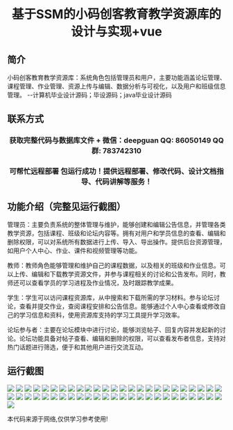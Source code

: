 <p><h1 align="center">基于SSM的小码创客教育教学资源库的设计与实现+vue</h1></p>

## 简介
小码创客教育教学资源库：系统角色包括管理员和用户，主要功能涵盖论坛管理、课程管理、作业管理、资源上传与编辑、数据分析与可视化，以及用户和班级信息管理。    --计算机毕业设计源码；毕设源码；java毕业设计源码


## 联系方式
<p><h3 align="center">获取完整代码与数据库文件 + 微信：deepguan QQ: 86050149 QQ群: 783742310</h3></p>
<p><h3 align="center">可帮忙远程部署 包运行成功！提供远程部署、修改代码、设计文档指导、代码讲解等服务！</h3></p>

## 功能介绍（完整见运行截图）
管理员：主要负责系统的整体管理与维护，能够创建和编辑公告信息，并管理各类教学资源，包括课程、班级和论坛内容等。拥有对用户和学员信息的查看、编辑和删除权限，可以对系统所有数据进行上传、导入、导出操作。提供后台资源管理，如用户个人中心、作业、课件和视频管理等功能。

教师：教师角色能够管理和维护自己的课程数据，以及相关的班级和作业信息。可以上传、编辑和下载教学资源文件，并参与课程相关的讨论和公告发布。同时，教师还可以查看学员的学习进程及作业情况，及时跟踪教学成果。

学生：学生可以访问课程资源库，从中搜索和下载所需的学习材料。参与论坛讨论，查看并提交作业，查阅课程安排和公告信息。能够通过个人中心查看或修改自己的学习信息和资料，使用资源库支持的学习工具提升学习效率。

论坛参与者：主要在论坛模块中进行讨论，能够浏览帖子、回复内容并发起新的讨论。论坛功能具备对帖子查看、编辑和删除的权限，可以查看发布者信息，支持对热门话题进行筛选，便于和其他用户进行交流互动。


## 运行截图
![](img/001.jpg)
![](img/002.jpg)
![](img/003.jpg)
![](img/004.jpg)
![](img/005.jpg)
![](img/006.jpg)
![](img/007.jpg)
![](img/008.jpg)
![](img/009.jpg)
![](img/010.jpg)
![](img/011.jpg)
![](img/012.jpg)
![](img/013.jpg)
![](img/014.jpg)
![](img/015.jpg)
![](img/016.jpg)
![](img/017.jpg)
![](img/018.jpg)
![](img/019.jpg)
![](img/020.jpg)
![](img/021.jpg)
![](img/022.jpg)
![](img/023.jpg)
![](img/024.jpg)
![](img/025.jpg)
![](img/026.jpg)
![](img/027.jpg)
![](img/028.jpg)
![](img/029.jpg)
![](img/030.jpg)
![](img/031.jpg)
![](img/032.jpg)
![](img/033.jpg)
![](img/034.jpg)
![](img/035.jpg)
![](img/036.jpg)
![](img/037.jpg)
![](img/038.jpg)
![](img/039.jpg)
![](img/040.jpg)
![](img/041.jpg)
![](img/042.jpg)
![](img/043.jpg)
![](img/044.jpg)
![](img/045.jpg)
![](img/046.jpg)
![](img/047.jpg)
![](img/048.jpg)
![](img/049.jpg)
![](img/050.jpg)
![](img/051.jpg)

<p>本代码来源于网络,仅供学习参考使用!</p>
